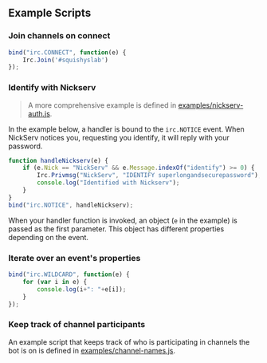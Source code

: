 Example Scripts
---------------

### Join channels on connect

```js
bind("irc.CONNECT", function(e) {
    Irc.Join('#squishyslab')
});
```

### Identify with Nickserv

> A more comprehensive example is defined in [examples/nickserv-auth.js](examples/nickserv-auth.js).

In the example below, a handler is bound to the `irc.NOTICE` event. When NickServ notices you,
requesting you identify, it will reply with your password.

```js
function handleNickserv(e) {
    if (e.Nick == "NickServ" && e.Message.indexOf("identify") >= 0) {
        Irc.Privmsg("NickServ", "IDENTIFY superlongandsecurepassword");
        console.log("Identified with Nickserv");
    }
}
bind("irc.NOTICE", handleNickserv);
```

When your handler function is invoked, an object (`e` in the example) is passed as 
the first parameter. This object has different properties depending on the event.

### Iterate over an event's properties

```js
bind("irc.WILDCARD", function(e) {
    for (var i in e) {
        console.log(i+": "+e[i]);
    }
});
```

### Keep track of channel participants

An example script that keeps track of who is participating in channels the bot is on is defined in [examples/channel-names.js](examples/channel-names.js).